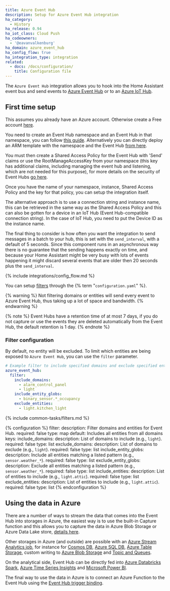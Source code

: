 ```yaml
---
title: Azure Event Hub
description: Setup for Azure Event Hub integration
ha_category:
  - History
ha_release: 0.94
ha_iot_class: Cloud Push
ha_codeowners:
  - '@eavanvalkenburg'
ha_domain: azure_event_hub
ha_config_flow: true
ha_integration_type: integration
related:
  - docs: /docs/configuration/
    title: Configuration file
---
```


The `Azure Event Hub` integration allows you to hook into the Home Assistant event bus and send events to [Azure Event Hub](https://azure.microsoft.com/products/event-hubs/) or to an [Azure IoT Hub](https://learn.microsoft.com/azure/iot-hub/iot-hub-devguide-messages-read-builtin).

## First time setup

This assumes you already have an Azure account. Otherwise create a Free account [here](https://azure.microsoft.com/free/).

You need to create an Event Hub namespace and an Event Hub in that namespace, you can follow [this guide](https://learn.microsoft.com/azure/event-hubs/event-hubs-create). Alternatively you can directly deploy an ARM template with the namespace and the Event Hub [from here](https://github.com/Azure/azure-quickstart-templates/tree/master/quickstarts/microsoft.eventhub/event-hubs-create-event-hub-and-consumer-group).

You must then create a Shared Access Policy for the Event Hub with 'Send' claims or use the RootManageAccessKey from your namespace (this key has additional claims, including managing the event hub and listening, which are not needed for this purpose), for more details on the security of Event Hubs [go here](https://learn.microsoft.com/azure/event-hubs/authenticate-shared-access-signature).

Once you have the name of your namespace, instance, Shared Access Policy and the key for that policy, you can setup the integration itself.

The alternative approach is to use a connection string and instance name, this can be retrieved in the same way as the Shared Access Policy and this can also be gotten for a device in an IoT Hub (Event Hub-compatible connection string). In the case of IoT Hub, you need to put the Device ID as the instance name.

The final thing to consider is how often you want the integration to send messages in a batch to your hub, this is set with the `send_interval`, with a default of 5 seconds. Since this component runs in an asynchronous way there is no guarantee that the sending happens exactly on time, and because your Home Assistant might be very busy with lots of events happening it might discard several events that are older then 20 seconds plus the `send_interval`.

{% include integrations/config_flow.md %}

You can setup [filters](#filter-configuration) through the {% term "`configuration.yaml`" %}.

{% warning %}
Not filtering domains or entities will send every event to Azure Event Hub, thus taking up a lot of space and bandwidth.
{% endwarning %}

{% note %}
Event Hubs have a retention time of at most 7 days, if you do not capture or use the events they are deleted automatically from the Event Hub, the default retention is 1 day.
{% endnote %}

### Filter configuration

By default, no entity will be excluded. To limit which entities are being exposed to `Azure Event Hub`, you can use the `filter` parameter.

```yaml
# Example filter to include specified domains and exclude specified entities
azure_event_hub:
  filter:
    include_domains:
      - alarm_control_panel
      - light
    include_entity_globs:
      - binary_sensor.*_occupancy
    exclude_entities:
      - light.kitchen_light
```

{% include common-tasks/filters.md %}

{% configuration %}
filter:
  description: Filter domains and entities for Event Hub.
  required: false
  type: map
  default: Includes all entities from all domains
  keys:
    include_domains:
      description: List of domains to include (e.g., `light`).
      required: false
      type: list
    exclude_domains:
      description: List of domains to exclude (e.g., `light`).
      required: false
      type: list
    include_entity_globs:
      description: Include all entities matching a listed pattern (e.g., `sensor.weather_*`).
      required: false
      type: list
    exclude_entity_globs:
      description: Exclude all entities matching a listed pattern (e.g., `sensor.weather_*`).
      required: false
      type: list
    include_entities:
      description: List of entities to include (e.g., `light.attic`).
      required: false
      type: list
    exclude_entities:
      description: List of entities to include (e.g., `light.attic`).
      required: false
      type: list
{% endconfiguration %}

## Using the data in Azure

There are a number of ways to stream the data that comes into the Event Hub into storages in Azure, the easiest way is to use the built-in Capture function and this allows you to capture the data in Azure Blob Storage or Azure Data Lake store, [details here](https://learn.microsoft.com/azure/event-hubs/event-hubs-capture-overview).

Other storages in Azure (and outside) are possible with an [Azure Stream Analytics job](https://learn.microsoft.com/azure/stream-analytics/stream-analytics-define-inputs#stream-data-from-event-hubs), for instance for [Cosmos DB](https://learn.microsoft.com/azure/stream-analytics/stream-analytics-documentdb-output), [Azure SQL DB](https://learn.microsoft.com/azure/stream-analytics/stream-analytics-sql-output-perf), [Azure Table Storage](https://learn.microsoft.com/azure/stream-analytics/stream-analytics-define-outputs), custom writing to [Azure Blob Storage](https://learn.microsoft.com/azure/stream-analytics/stream-analytics-custom-path-patterns-blob-storage-output) and [Topic and Queues](https://learn.microsoft.com/azure/stream-analytics/stream-analytics-quick-create-portal#configure-job-output).

On the analytical side, Event Hub can be directly fed into [Azure Databricks Spark](https://learn.microsoft.com/azure/databricks/structured-streaming/streaming-event-hubs), [Azure Time Series Insights](https://learn.microsoft.com/azure/time-series-insights/how-to-ingest-data-event-hub) and [Microsoft Power BI](https://learn.microsoft.com/azure/stream-analytics/stream-analytics-real-time-fraud-detection).

The final way to use the data in Azure is to connect an Azure Function to the Event Hub using the [Event Hub trigger binding](https://learn.microsoft.com/azure/azure-functions/functions-bindings-event-hubs).
